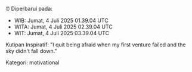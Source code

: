 ⏰ Diperbarui pada:
- WIB: Jumat, 4 Juli 2025 01.39.04 UTC
- WITA: Jumat, 4 Juli 2025 02.39.04 UTC
- WIT: Jumat, 4 Juli 2025 03.39.04 UTC

Kutipan Inspiratif:
"I quit being afraid when my first venture failed and the sky didn't fall down."


Kategori: motivational


